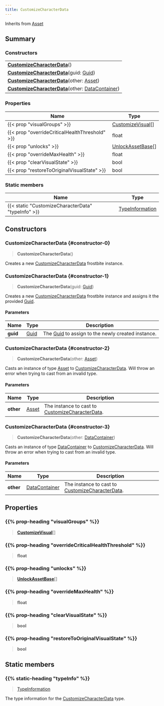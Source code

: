 ```yaml
---
title: CustomizeCharacterData
---
```


Inherits from 
[Asset](/vext/ref/fb/asset)

## Summary
### Constructors
| |
| ----------- |
| **[CustomizeCharacterData](#constructor-0)**() |
| **[CustomizeCharacterData](#constructor-1)**(guid: [Guid](/vext/ref/shared/class/guid)) |
| **[CustomizeCharacterData](#constructor-2)**(other: [Asset](/vext/ref/fb/asset)) |
| **[CustomizeCharacterData](#constructor-3)**(other: [DataContainer](/vext/ref/shared/class/datacontainer)) |

### Properties
| Name | Type |
| ---- | ---- |
| {{< prop "visualGroups" >}} | [CustomizeVisual](/vext/ref/fb/customizevisual)[] |
| {{< prop "overrideCriticalHealthThreshold" >}} | float |
| {{< prop "unlocks" >}} | [UnlockAssetBase](/vext/ref/fb/unlockassetbase)[] |
| {{< prop "overrideMaxHealth" >}} | float |
| {{< prop "clearVisualState" >}} | bool |
| {{< prop "restoreToOriginalVisualState" >}} | bool |

### Static members
| Name | Type |
| ---- | ---- |
| {{< static "CustomizeCharacterData" "typeInfo" >}} | [TypeInformation](/vext/ref/shared/class/typeinformation) |

## Constructors
### CustomizeCharacterData {#constructor-0}
> **CustomizeCharacterData**()

Creates a new [CustomizeCharacterData](/vext/ref/fb/customizecharacterdata) frostbite instance.

### CustomizeCharacterData {#constructor-1}
> **CustomizeCharacterData**(guid: [Guid](/vext/ref/shared/class/guid))

Creates a new [CustomizeCharacterData](/vext/ref/fb/customizecharacterdata) frostbite instance and assigns it the provided [Guid](/vext/ref/shared/class/guid).

#### Parameters
| Name | Type | Description |
| ---- | ---- | ----------- |
| **guid** | [Guid](/vext/ref/shared/class/guid) | The [Guid](/vext/ref/shared/class/guid) to assign to the newly created instance. |

### CustomizeCharacterData {#constructor-2}
> **CustomizeCharacterData**(other: [Asset](/vext/ref/fb/asset))

Casts an instance of type [Asset](/vext/ref/fb/asset) to [CustomizeCharacterData](/vext/ref/fb/customizecharacterdata). Will throw an error when trying to cast from an invalid type.

#### Parameters
| Name | Type | Description |
| ---- | ---- | ----------- |
| **other** | [Asset](/vext/ref/fb/asset) | The instance to cast to [CustomizeCharacterData](/vext/ref/fb/customizecharacterdata). |

### CustomizeCharacterData {#constructor-3}
> **CustomizeCharacterData**(other: [DataContainer](/vext/ref/shared/class/datacontainer))

Casts an instance of type [DataContainer](/vext/ref/shared/class/datacontainer) to [CustomizeCharacterData](/vext/ref/fb/customizecharacterdata). Will throw an error when trying to cast from an invalid type.

#### Parameters
| Name | Type | Description |
| ---- | ---- | ----------- |
| **other** | [DataContainer](/vext/ref/shared/class/datacontainer) | The instance to cast to [CustomizeCharacterData](/vext/ref/fb/customizecharacterdata). |

## Properties
### {{% prop-heading "visualGroups" %}}
> **[CustomizeVisual](/vext/ref/fb/customizevisual)**[]

### {{% prop-heading "overrideCriticalHealthThreshold" %}}
> **float**

### {{% prop-heading "unlocks" %}}
> **[UnlockAssetBase](/vext/ref/fb/unlockassetbase)**[]

### {{% prop-heading "overrideMaxHealth" %}}
> **float**

### {{% prop-heading "clearVisualState" %}}
> **bool**

### {{% prop-heading "restoreToOriginalVisualState" %}}
> **bool**

## Static members
### {{% static-heading "typeInfo" %}}
> [TypeInformation](/vext/ref/shared/class/typeinformation)

The type information for the [CustomizeCharacterData](/vext/ref/fb/customizecharacterdata) type.


